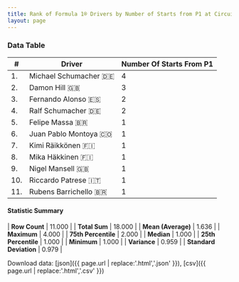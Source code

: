 ```yaml
---
title: Rank of Formula 1® Drivers by Number of Starts from P1 at Circuit de Nevers Magny-Cours
layout: page
---
```


<canvas id="chart" width="400" height="180"></canvas>
<script>
var data = {
    "datasets": [
        {
            "backgroundColor": [
                "#f3a935",
                "#f3a935",
                "#f3a935",
                "#f3a935",
                "#f3a935",
                "#f3a935",
                "#f3a935",
                "#f3a935",
                "#f3a935",
                "#f3a935",
                "#f3a935"
            ],
            "borderColor": [
                "#f68639",
                "#f68639",
                "#f68639",
                "#f68639",
                "#f68639",
                "#f68639",
                "#f68639",
                "#f68639",
                "#f68639",
                "#f68639",
                "#f68639"
            ],
            "borderWidth": 1,
            "data": [
                4.0,
                3.0,
                2.0,
                2.0,
                1.0,
                1.0,
                1.0,
                1.0,
                1.0,
                1.0,
                1.0
            ],
            "label": "Number Of Starts From P1"
        }
    ],
    "labels": [
        "Michael Schumacher",
        "Damon Hill",
        "Fernando Alonso",
        "Ralf Schumacher",
        "Felipe Massa",
        "Juan Pablo Montoya",
        "Kimi Räikkönen",
        "Mika Häkkinen",
        "Nigel Mansell",
        "Riccardo Patrese",
        "Rubens Barrichello"
    ]
};
var options = {
  legend: {
    display: false
  },
  scales: {
    xAxes: [{
      ticks: {
        beginAtZero: true,
        maxRotation: 180,
        display: window.innerWidth > 800
      }
    }],
    yAxes: [{
      ticks: {
        beginAtZero: true
      }
    }]
  },
  onResize: function(chart, size) {
    chart.options.scales.xAxes[0].ticks.display = size.width > 800;
  }
};
var chart = new Chart("chart", {
    data: data,
    type: 'bar',
    options: options
});
</script>



### Data Table

| # | Driver | Number Of Starts From P1 |
|--|--|--|
| 1. | Michael Schumacher 🇩🇪 | 4 |
| 2. | Damon Hill 🇬🇧 | 3 |
| 3. | Fernando Alonso 🇪🇸 | 2 |
| 4. | Ralf Schumacher 🇩🇪 | 2 |
| 5. | Felipe Massa 🇧🇷 | 1 |
| 6. | Juan Pablo Montoya 🇨🇴 | 1 |
| 7. | Kimi Räikkönen 🇫🇮 | 1 |
| 8. | Mika Häkkinen 🇫🇮 | 1 |
| 9. | Nigel Mansell 🇬🇧 | 1 |
| 10. | Riccardo Patrese 🇮🇹 | 1 |
| 11. | Rubens Barrichello 🇧🇷 | 1 |

#### Statistic Summary

| **Row Count** | 11.000 |
| **Total Sum** | 18.000 |
| **Mean (Average)** | 1.636 |
| **Maximum** | 4.000 |
| **75th Percentile** | 2.000 |
| **Median** | 1.000 |
| **25th Percentile** | 1.000 |
| **Minimum** | 1.000 |
| **Variance** | 0.959 |
| **Standard Deviation** | 0.979 |

Download data: [json]({{ page.url | replace:'.html','.json' }}), [csv]({{ page.url | replace:'.html','.csv' }})

